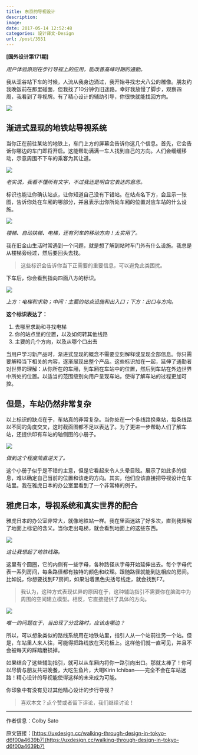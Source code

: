 ```yaml
---
title: 东京的导视设计
description: 
image: 
date: 2017-05-14 12:52:48
categories: 设计译文-Design
url: /post/3551
---
```


**[国外设计第171期]**

*用户体验原则在步行导视上的应用，能改善高峰时期的通勤。*

我从涩谷站下车的时候，人流从我身边涌过，我开始寻找忠犬八公的雕像。朋友约我晚饭前在那里碰面，但我找了10分钟仍旧迷路。幸好我放慢了脚步，观察四周，我看到了导视牌。有了精心设计的辅助引导，你很快就能找回方向。

![](https://cdn.victor42.work/posts/2017-05/05-10/1-5kYZGs043CWEayZzHzemIg.jpeg)

## 渐进式显现的地铁站导视系统

当你正在前往某站的地铁上，车门上方的屏幕会告诉你这几个信息。首先，它会告诉你哪边的车门即将开启。这能帮助满满一车人找到自己的方向。人们会缓缓移动，示意周围不下车的乘客为其让道。

![](https://cdn.victor42.work/posts/2017-05/05-10/1-G7x2ng-PuhPZ7P6eaC-B-g.gif)

*老实说，我看不懂所有文字，不过我还是明白它表达的意思。*

标识也能让你确认站点，让你知道自己没有下错站。在站点名下方，会显示一张图，告诉你处在车厢的哪部分，并且表示出你所处车厢的位置对应车站的什么设施。

![](https://cdn.victor42.work/posts/2017-05/05-10/1-Yq5IgyL87mH8aTI4RDD3mQ.jpeg)

*楼梯、自动扶梯、电梯，还有列车的移动方向！太实用了。*

我在旧金山生活时常遇到一个问题，就是想了解到站时车门外有什么设施。我总是从楼梯旁经过，然后要回头去找。

> 这些标识会告诉你当下正需要的重要信息，可以避免此类困扰。

下车后，你会看到指向四面八方的标识。

![](https://cdn.victor42.work/posts/2017-05/05-10/1-7W76qua3OHO9DW-PtyieFQ.jpeg)

*上方：电梯和求助；中间：主要的站点设施和出入口；下方：出口与方向。*

**这个标识表达了：**

1. 去哪里求助和寻找电梯
2. 你的站点里的位置，以及如何转其他线路
3. 主要的几个方向，以及从哪个口出去

当用户学习新产品时，渐进式显现的概念不需要立刻解释或显现全部信息。你只需要解释当下相关的内容，逐渐展现出整个产品。这些标识加在一起，延伸了通勤者对世界的理解：从你所在的车厢，到车厢在车站中的位置，然后到车站在外边世界中所处的位置。以适当的范围级别向用户呈现车站，使得了解车站的过程更加可控。

## 但是，车站仍然非常复杂

以上标识的缺点在于，车站真的非常复杂。当你处在一个多线路换乘站，每条线路以不同的角度交叉，这时截面图都不足以表达了。为了更进一步帮助人们了解车站，还提供印有车站的轴侧图的小册子。

![](https://cdn.victor42.work/posts/2017-05/05-10/1-K1StlN-BmY2v8Emj-l6APw.gif)

*做到这个程度简直逆天了。*

这个小册子似乎是不错的主意，但是它看起来令人头晕目眩。展示了如此多的信息，难以确定自己当前的位置和该走的方向。其实，他们应该直接把导视设计在车站里。我在雅虎日本的办公室里看到了一个非常棒的例子。

## 雅虎日本，导视系统和真实世界的配合

雅虎日本的办公室非常大，就像地铁站一样。我在里面迷路了好多次，直到我理解了地面上标记的含义。当你走出电梯，就会看到地面上的这些东西。

![](https://cdn.victor42.work/posts/2017-05/05-10/1-gR7J_vLGEb_zADfzYC_VIw.jpeg)

*这让我想起了地铁线路。*

这里有个圆圈，它的内侧有一些字母，各种路径从字母开始延伸出去。每个字母代表一系列房间，每条路径都有独特的颜色和纹理。跟随路径就能到达相应的房间。比如说，你想要找到F7房间，如果沿着黑色尖括号线走，就会找到F7。

> 我认为，这种方式表现优异的原因在于，这种辅助指引不需要你在脑海中为周围的空间建立模型。相反，它直接提供了具体的方向。

![](https://cdn.victor42.work/posts/2017-05/05-10/1-0lBt3ISXgpMv1DusQ8mutQ.jpeg)

*唯一的问题在于，当出现了分岔路时，应该走哪边？*

所以，可以想象类似的路线系统用在地铁站里，指引人从一个站前往另一个站。但是，车站里人来人往，可能得把路线放在天花板上。这样他们就一直可见，并且不会被每天的踩踏磨损掉。

如果结合了这些辅助指引，就可以从车厢内将你一路引向出口。那就太棒了！你可以尽情与朋友共进晚餐，大吃生鱼片，大喝Kirin Ichiban——完全不会在车站迷路！精心设计的导视能使得这样的未来成为可能。

你印象中有没有见过其他精心设计的步行导视？

> 喜欢本文？点个赞或者留下评论，我们继续讨论！

---

作者信息：Colby Sato

原文链接：[https://uxdesign.cc/walking-through-design-in-tokyo-d6f00a4639b7](https://uxdesign.cc/walking-through-design-in-tokyo-d6f00a4639b7)